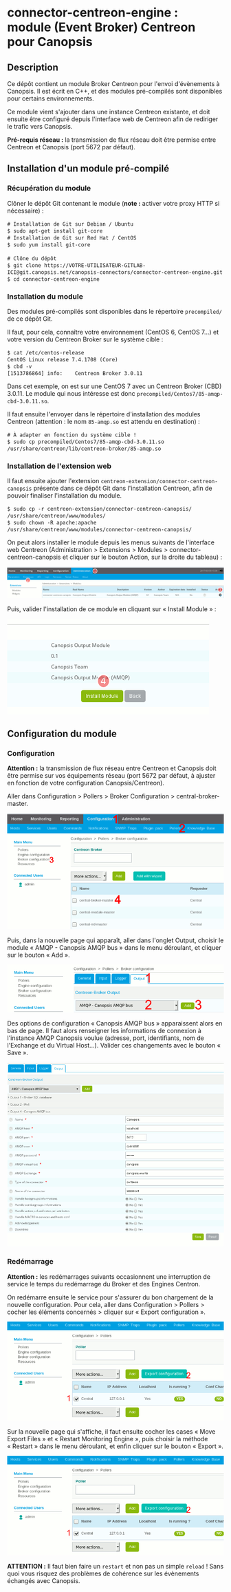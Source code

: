 # connector-centreon-engine : module (Event Broker) Centreon pour Canopsis

## Description

Ce dépôt contient un module Broker Centreon pour l'envoi d'évènements à Canopsis. Il est écrit en C++, et des modules pré-compilés sont disponibles pour certains environnements.

Ce module vient s'ajouter dans une instance Centreon existante, et doit ensuite être configuré depuis l'interface web de Centreon afin de rediriger le trafic vers Canopsis.

**Pré-requis réseau :** la transmission de flux réseau doit être permise entre Centreon et Canopsis (port 5672 par défaut).

## Installation d'un module pré-compilé

### Récupération du module

Clôner le dépôt Git contenant le module (**note :** activer votre proxy HTTP si nécessaire) :
```shell
# Installation de Git sur Debian / Ubuntu
$ sudo apt-get install git-core
# Installation de Git sur Red Hat / CentOS
$ sudo yum install git-core

# Clône du dépôt
$ git clone https://VOTRE-UTILISATEUR-GITLAB-ICI@git.canopsis.net/canopsis-connectors/connector-centreon-engine.git
$ cd connector-centreon-engine
```

### Installation du module

Des modules pré-compilés sont disponibles dans le répertoire `precompiled/` de ce dépôt Git.

Il faut, pour cela, connaître votre environnement (CentOS 6, CentOS 7…) et votre version du Centreon Broker sur le système cible :
```shell
$ cat /etc/centos-release
CentOS Linux release 7.4.1708 (Core)
$ cbd -v
[1513786864] info:    Centreon Broker 3.0.11
```

Dans cet exemple, on est sur une CentOS 7 avec un Centreon Broker (CBD) 3.0.11. Le module qui nous intéresse est donc `precompiled/Centos7/85-amqp-cbd-3.0.11.so`.

Il faut ensuite l'envoyer dans le répertoire d'installation des modules Centreon (attention : le nom `85-amqp.so` est attendu en destination) :
```shell
# À adapter en fonction du système cible !
$ sudo cp precompiled/Centos7/85-amqp-cbd-3.0.11.so /usr/share/centreon/lib/centreon-broker/85-amqp.so
```

### Installation de l'extension web

Il faut ensuite ajouter l'extension `centreon-extension/connector-centreon-canopsis` présente dans ce dépôt Git dans l'installation Centreon, afin de pouvoir finaliser l'installation du module.

```shell
$ sudo cp -r centreon-extension/connector-centreon-canopsis/ /usr/share/centreon/www/modules/
$ sudo chown -R apache:apache /usr/share/centreon/www/modules/connector-centreon-canopsis/
```

On peut alors installer le module depuis les menus suivants de l'interface web Centreon (Administration > Extensions > Modules > connector-centreon-canopsis et cliquer sur le bouton Action, sur la droite du tableau) :

![Installation du module depuis l'interface web : étape 1](img/webextension_install.png)

Puis, valider l'installation de ce module en cliquant sur « Install Module » :

![Installation du module depuis l'interface web : étape 2](img/webextension_install2.png)

## Configuration du module

### Configuration

**Attention :** la transmission de flux réseau entre Centreon et Canopsis doit être permise sur vos équipements réseau (port 5672 par défaut, à ajuster en fonction de votre configuration Canopsis/Centreon).

Aller dans Configuration > Pollers > Broker Configuration > central-broker-master.

![Configuration du module AMQP Canopsis : étape 1](img/module_parameters.png)

Puis, dans la nouvelle page qui apparaît, aller dans l'onglet Output, choisir le module « AMQP - Canopsis AMQP bus » dans le menu déroulant, et cliquer sur le bouton « Add ».

![Configuration du module AMQP Canopsis : étape 2](img/module_parameters2.png)

Des options de configuration « Canopsis AMQP bus » apparaissent alors en bas de page. Il faut alors renseigner les informations de connexion à l'instance AMQP Canopsis voulue (adresse, port, identifiants, nom de l'Exchange et du Virtual Host...). Valider ces changements avec le bouton « Save ».

![Configuration du module AMQP Canopsis : étape 3](img/module_parameters3.png)

### Redémarrage

**Attention :** les redémarrages suivants occasionnent une interruption de service le temps du redémarrage du Broker et des Engines Centron.

On redémarre ensuite le service pour s'assurer du bon chargement de la nouvelle configuration. Pour cela, aller dans Configuration > Pollers > cocher les éléments concernés > cliquer sur « Export configuration ».

![Redémarrage du service : étape 1](img/module_restart1.png)

Sur la nouvelle page qui s'affiche, il faut ensuite cocher les cases « Move Export Files » et « Restart Monitoring Engine », puis choisir la méthode « Restart » dans le menu déroulant, et enfin cliquer sur le bouton « Export ».

![Redémarrage du service : étape 2](img/module_restart1.png)

**ATTENTION :** Il faut bien faire un `restart` et non pas un simple `reload` ! Sans quoi vous risquez des problèmes de cohérence sur les évènements échangés avec Canopsis.
